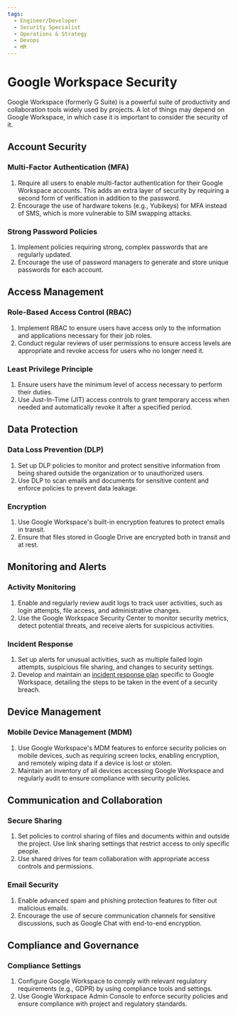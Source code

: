 ```yaml
---
tags:
  - Engineer/Developer
  - Security Specialist
  - Operations & Strategy
  - Devops
  - HR
---
```


# Google Workspace Security


Google Workspace (formerly G Suite) is a powerful suite of productivity and collaboration tools widely used by projects. A lot of things may depend on Google Workspace, in which case it is important to consider the security of it.

## Account Security

### Multi-Factor Authentication (MFA)
1. Require all users to enable multi-factor authentication for their Google Workspace accounts. This adds an extra layer of security by requiring a second form of verification in addition to the password.
2. Encourage the use of hardware tokens (e.g., Yubikeys) for MFA instead of SMS, which is more vulnerable to SIM swapping attacks.

### Strong Password Policies
1. Implement policies requiring strong, complex passwords that are regularly updated.
2. Encourage the use of password managers to generate and store unique passwords for each account.

## Access Management

### Role-Based Access Control (RBAC)
1. Implement RBAC to ensure users have access only to the information and applications necessary for their job roles.
2. Conduct regular reviews of user permissions to ensure access levels are appropriate and revoke access for users who no longer need it.

### Least Privilege Principle
1. Ensure users have the minimum level of access necessary to perform their duties.
2. Use Just-In-Time (JIT) access controls to grant temporary access when needed and automatically revoke it after a specified period.

## Data Protection

### Data Loss Prevention (DLP)
1. Set up DLP policies to monitor and protect sensitive information from being shared outside the organization or to unauthorized users.
2. Use DLP to scan emails and documents for sensitive content and enforce policies to prevent data leakage.

### Encryption
1. Use Google Workspace's built-in encryption features to protect emails in transit.
2. Ensure that files stored in Google Drive are encrypted both in transit and at rest.

## Monitoring and Alerts

### Activity Monitoring
1. Enable and regularly review audit logs to track user activities, such as login attempts, file access, and administrative changes.
2. Use the Google Workspace Security Center to monitor security metrics, detect potential threats, and receive alerts for suspicious activities.

### Incident Response
1. Set up alerts for unusual activities, such as multiple failed login attempts, suspicious file sharing, and changes to security settings.
2. Develop and maintain an [incident response plan](../incident-management/README.md) specific to Google Workspace, detailing the steps to be taken in the event of a security breach.

## Device Management

### Mobile Device Management (MDM)
1. Use Google Workspace's MDM features to enforce security policies on mobile devices, such as requiring screen locks, enabling encryption, and remotely wiping data if a device is lost or stolen.
2. Maintain an inventory of all devices accessing Google Workspace and regularly audit to ensure compliance with security policies.

## Communication and Collaboration

### Secure Sharing
1. Set policies to control sharing of files and documents within and outside the project. Use link sharing settings that restrict access to only specific people.
2. Use shared drives for team collaboration with appropriate access controls and permissions.

### Email Security
1. Enable advanced spam and phishing protection features to filter out malicious emails.
2. Encourage the use of secure communication channels for sensitive discussions, such as Google Chat with end-to-end encryption.

## Compliance and Governance

### Compliance Settings
1. Configure Google Workspace to comply with relevant regulatory requirements (e.g., GDPR) by using compliance tools and settings.
2. Use Google Workspace Admin Console to enforce security policies and ensure compliance with project and regulatory standards.